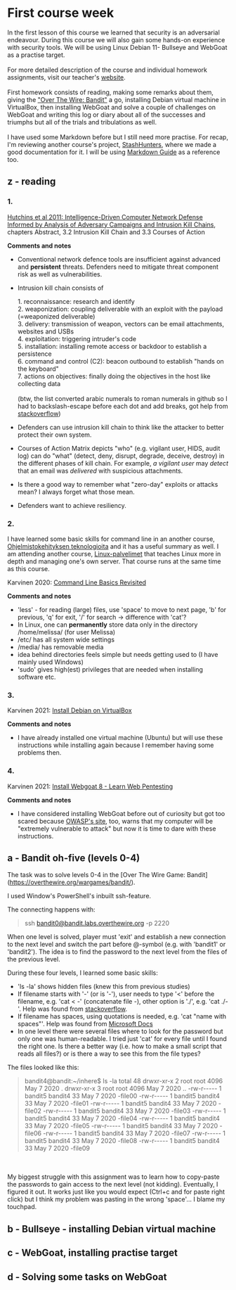# First course week

In the first lesson of this course we learned that security is an adversarial endeavour. During this course we will also gain some hands-on experience with security tools. We will be using Linux Debian 11- Bullseye and WebGoat as a practise target.
<br></br>
For more detailed description of the course and individual homework assignments, visit our teacher's [website](https://terokarvinen.com/2021/data-security-2022p3-ict4tf022-3008/). 
<br></br>
First homework consists of reading, making some remarks about them, giving the ["Over The Wire: Bandit"](https://overthewire.org/wargames/bandit/) a go, installing Debian virtual machine in VirtualBox, then installing WebGoat and solve a couple of challenges on WebGoat and writing this log or diary about all of the successes and triumphs but all of the trials and tribulations as well. 
<br></br>
I have used some Markdown before but I still need more practise. For recap, I'm reviewing another course's project, [StashHunters](https://github.com/Myyyra/StashHunters), where we made a good documentation for it. I will be using [Markdown Guide](https://www.markdownguide.org/basic-syntax/) as a reference too.

## z - reading

### 1.

[Hutchins et al 2011: Intelligence-Driven Computer Network Defense Informed by Analysis of Adversary Campaigns and Intrusion Kill Chains](https://lockheedmartin.com/content/dam/lockheed-martin/rms/documents/cyber/LM-White-Paper-Intel-Driven-Defense.pdf), chapters Abstract, 3.2 Intrusion Kill Chain and 3.3 Courses of Action

**Comments and notes**

* Conventional network defence tools are insufficient against advanced and **persistent** threats. Defenders need to mitigate threat component risk as well as vulnerabilities.
* Intrusion kill chain consists of

    1\. reconnaissance: research and identify<br>
    2\. weaponization: coupling deliverable with an exploit with the payload (=weaponized deliverable)<br>
    3\. delivery: transmission of weapon, vectors can be email attachments, websites and USBs<br>
    4\. exploitation: triggering intruder's code<br>
    5\. installation: installing remote access or backdoor to establish a persistence<br>
    6\. command and control (C2): beacon outbound to establish "hands on the keyboard"<br>
    7\. actions on objectives: finally doing the objectives in the host like collecting data
    <br></br>
    (btw, the list converted arabic numerals to roman numerals in github so I had to backslash-escape before each dot and add breaks, got help from [stackoverflow](https://stackoverflow.com/questions/44619165/github-satanically-messing-with-markdown-changes-666-to-dclxvi))

* Defenders can use intrusion kill chain to think like the attacker to better protect their own system.
* Courses of Action Matrix depicts "who" (e.g. vigilant user, HIDS, audit log) can do "what" (detect, deny, disrupt, degrade, deceive, destroy) in the different phases of kill chain. For example, *a vigilant user* may *detect* that an email was *delivered* with suspicious attachments.
* Is there a good way to remember what "zero-day" exploits or attacks mean? I always forget what those mean.
* Defenders want to achieve resiliency.

### 2.

I have learned some basic skills for command line in an another course, [Ohjelmistokehityksen teknologioita](https://github.com/haagahelia/swd4tn023/tree/master/00_linux) and it has a useful summary as well. I am attending another course, [Linux-palvelimet](https://terokarvinen.com/2021/linux-palvelimet-ict4tn021-3018/) that teaches Linux more in depth and managing one's own server. That course runs at the same time as this course.

Karvinen 2020: [Command Line Basics Revisited](https://terokarvinen.com/2020/command-line-basics-revisited/)

**Comments and notes**

* 'less' - for reading (large) files, use 'space' to move to next page, 'b' for previous, 'q' for exit, '/' for search -> difference with 'cat'?
* In Linux, one can **permanently** store data only in the directory /home/melissa/ (for user Melissa)
* /etc/ has all system wide settings
* /media/ has removable media
* idea behind directories feels simple but needs getting used to (I have mainly used Windows)
* 'sudo' gives high(est) privileges that are needed when installing software etc.

### 3.

Karvinen 2021: [Install Debian on VirtualBox](https://terokarvinen.com/2021/install-debian-on-virtualbox/)

**Comments and notes**

* I have already installed one virtual machine (Ubuntu) but will use these instructions while installing again because I remember having some problems then.

### 4.

Karvinen 2021: [Install Webgoat 8 - Learn Web Pentesting](https://terokarvinen.com/2020/install-webgoat-web-pentest-practice-target/)

**Comments and notes**

* I have considered installing WebGoat before out of curiosity but got too scared because [OWASP's site](https://owasp.org/www-project-webgoat/), too, warns that my computer will be "extremely vulnerable to attack" but now it is time to dare with these instructions. 

## a - Bandit oh-five (levels 0-4)

The task was to solve levels 0-4 in the [Over The Wire Game: Bandit] (https://overthewire.org/wargames/bandit/).

I used Window's PowerShell's inbuilt ssh-feature.

The connecting happens with: 
> ssh bandit0@bandit.labs.overthewire.org -p 2220

When one level is solved, player must 'exit' and establish a new connection to the next level and switch the part before @-symbol (e.g. with 'bandit1' or 'bandit2'). The idea is to find the password to the next level from the files of the previous level.

During these four levels, I learned some basic skills:

* 'ls -la' shows hidden files (knew this from previous studies)
* If filename starts with '-' (or is '-'), user needs to type '<' before the filename, e.g. 'cat < -' (concatenate file -), other option is './', e.g. 'cat ./-'. Help was found from [stackoverflow](https://stackoverflow.com/questions/42187323/how-to-open-a-dashed-filename-using-terminal).
* If filename has spaces, using quotations is needed, e.g. 'cat "name with spaces"'. Help was found from [Microsoft Docs](https://docs.microsoft.com/en-us/troubleshoot/windows-server/deployment/filenames-with-spaces-require-quotation-mark)
* In one level there were several files where to look for the password but only one was human-readable. I tried just 'cat' for every file until I found the right one. Is there a better way (i.e. how to make a small script that reads all files?) or is there a way to see this from the file types?

The files looked like this:

> bandit4@bandit:~/inhere$ ls -la
total 48
drwxr-xr-x 2 root    root    4096 May  7  2020 .
drwxr-xr-x 3 root    root    4096 May  7  2020 ..
-rw-r----- 1 bandit5 bandit4   33 May  7  2020 -file00
-rw-r----- 1 bandit5 bandit4   33 May  7  2020 -file01
-rw-r----- 1 bandit5 bandit4   33 May  7  2020 -file02
-rw-r----- 1 bandit5 bandit4   33 May  7  2020 -file03
-rw-r----- 1 bandit5 bandit4   33 May  7  2020 -file04
-rw-r----- 1 bandit5 bandit4   33 May  7  2020 -file05
-rw-r----- 1 bandit5 bandit4   33 May  7  2020 -file06
-rw-r----- 1 bandit5 bandit4   33 May  7  2020 -file07
-rw-r----- 1 bandit5 bandit4   33 May  7  2020 -file08
-rw-r----- 1 bandit5 bandit4   33 May  7  2020 -file09 

<br></br>
My biggest struggle with this assignment was to learn how to copy-paste the passwords to gain access to the next level (not kidding). Eventually, I figured it out. It works just like you would expect (Ctrl+c and for paste right click) but I think my problem was pasting in the wrong 'space'... I blame my touchpad.  

## b - Bullseye - installing Debian virtual machine



## c - WebGoat, installing practise target



## d - Solving some tasks on WebGoat